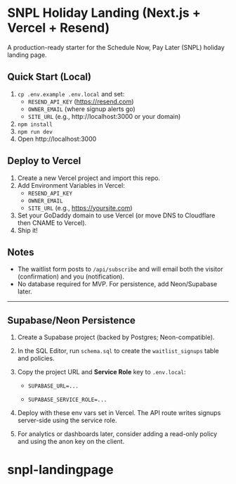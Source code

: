 # SNPL Holiday Landing (Next.js + Vercel + Resend)

A production-ready starter for the Schedule Now, Pay Later (SNPL) holiday landing page.

## Quick Start (Local)
1) `cp .env.example .env.local` and set:
   - `RESEND_API_KEY` (https://resend.com)
   - `OWNER_EMAIL` (where signup alerts go)
   - `SITE_URL` (e.g., http://localhost:3000 or your domain)
2) `npm install`
3) `npm run dev`
4) Open http://localhost:3000

## Deploy to Vercel
1) Create a new Vercel project and import this repo.
2) Add Environment Variables in Vercel:
   - `RESEND_API_KEY`
   - `OWNER_EMAIL`
   - `SITE_URL` (e.g., https://yoursite.com)
3) Set your GoDaddy domain to use Vercel (or move DNS to Cloudflare then CNAME to Vercel).
4) Ship it!

## Notes
- The waitlist form posts to `/api/subscribe` and will email both the visitor (confirmation) and you (notification).
- No database required for MVP. For persistence, add Neon/Supabase later.


---
## Supabase/Neon Persistence
1) Create a Supabase project (backed by Postgres; Neon-compatible).

2) In the SQL Editor, run `schema.sql` to create the `waitlist_signups` table and policies.

3) Copy the project URL and **Service Role** key to `.env.local`:

   - `SUPABASE_URL=...`

   - `SUPABASE_SERVICE_ROLE=...`

4) Deploy with these env vars set in Vercel. The API route writes signups server-side using the service role.

5) For analytics or dashboards later, consider adding a read-only policy and using the anon key on the client.

# snpl-landingpage
